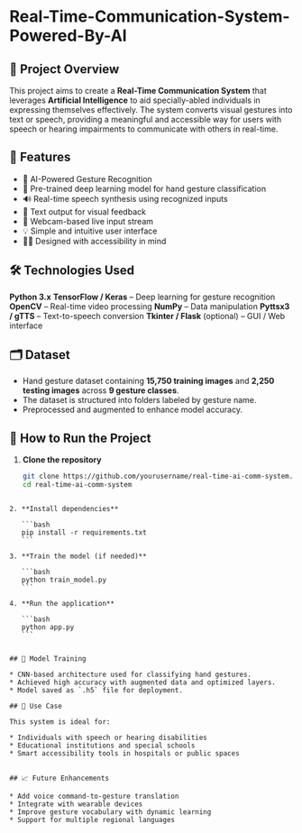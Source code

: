 # Real-Time-Communication-System-Powered-By-AI

## 📌 Project Overview

This project aims to create a **Real-Time Communication System** that leverages **Artificial Intelligence** to aid specially-abled individuals in expressing themselves effectively. The system converts visual gestures into text or speech, providing a meaningful and accessible way for users with speech or hearing impairments to communicate with others in real-time.


## 🧠 Features

- 🤖 AI-Powered Gesture Recognition
- 🧩 Pre-trained deep learning model for hand gesture classification
- 🔊 Real-time speech synthesis using recognized inputs
- 💬 Text output for visual feedback
- 📸 Webcam-based live input stream
- 💡 Simple and intuitive user interface
- 🧑‍🦽 Designed with accessibility in mind


## 🛠️ Technologies Used

**Python 3.x**
**TensorFlow / Keras** – Deep learning for gesture recognition
**OpenCV** – Real-time video processing
**NumPy** – Data manipulation
**Pyttsx3 / gTTS** – Text-to-speech conversion
**Tkinter / Flask** (optional) – GUI / Web interface


## 🗂️ Dataset

- Hand gesture dataset containing **15,750 training images** and **2,250 testing images** across **9 gesture classes**.
- The dataset is structured into folders labeled by gesture name.
- Preprocessed and augmented to enhance model accuracy.

## 🚀 How to Run the Project

1. **Clone the repository**
   ```bash
   git clone https://github.com/yourusername/real-time-ai-comm-system.git
   cd real-time-ai-comm-system
````

2. **Install dependencies**

   ```bash
   pip install -r requirements.txt
   ```

3. **Train the model (if needed)**

   ```bash
   python train_model.py
   ```

4. **Run the application**

   ```bash
   python app.py
   ```


## 🧪 Model Training

* CNN-based architecture used for classifying hand gestures.
* Achieved high accuracy with augmented data and optimized layers.
* Model saved as `.h5` file for deployment.

## 🎯 Use Case

This system is ideal for:

* Individuals with speech or hearing disabilities
* Educational institutions and special schools
* Smart accessibility tools in hospitals or public spaces


## 📈 Future Enhancements

* Add voice command-to-gesture translation
* Integrate with wearable devices
* Improve gesture vocabulary with dynamic learning
* Support for multiple regional languages


